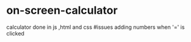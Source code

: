 # on-screen-calculator
calculator done in js ,html and css
#issues
adding numbers when '=' is clicked
